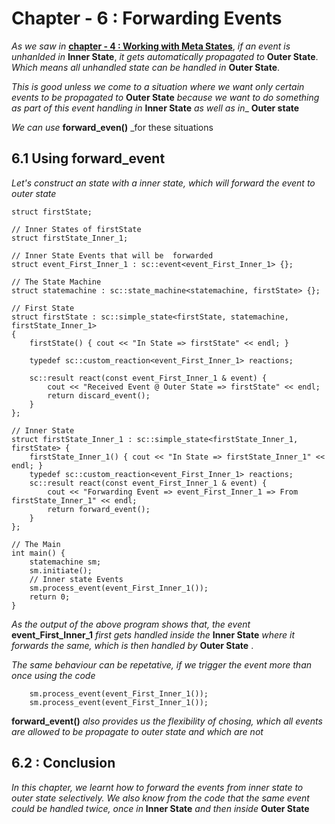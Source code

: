 # Chapter - 6 : Forwarding Events

_As we saw in_ __[chapter - 4 : Working with Meta States](https://github.com/9lean/State-Machine-Using-Boost-Statechart/tree/master/Chapter-4)__, _if an event is  unhanlded in_ __Inner State__, _it gets automatically propagated to_ __Outer State__. _Which means all unhandled state can be handled in_ __Outer State__.

_This is good unless we come to a situation where we want only certain events to be propagated to_ __Outer State__ _because we want to do something as part of this event handling in_ __Inner State__ _as well as in__ __Outer state__

_We can use_ __forward_even()__ _for these situations


## 6.1  Using forward_event

_Let's construct an state with a inner state, which will forward the event to outer state_

```
struct firstState;

// Inner States of firstState
struct firstState_Inner_1;

// Inner State Events that will be  forwarded
struct event_First_Inner_1 : sc::event<event_First_Inner_1> {};

// The State Machine
struct statemachine : sc::state_machine<statemachine, firstState> {};

// First State
struct firstState : sc::simple_state<firstState, statemachine, firstState_Inner_1>
{
	firstState() { cout << "In State => firstState" << endl; }

	typedef sc::custom_reaction<event_First_Inner_1> reactions;

	sc::result react(const event_First_Inner_1 & event) {
		cout << "Received Event @ Outer State => firstState" << endl;
		return discard_event();
	}
};

// Inner State
struct firstState_Inner_1 : sc::simple_state<firstState_Inner_1, firstState> {
	firstState_Inner_1() { cout << "In State => firstState_Inner_1" << endl; }
	typedef sc::custom_reaction<event_First_Inner_1> reactions;
	sc::result react(const event_First_Inner_1 & event) {
		cout << "Forwarding Event => event_First_Inner_1 => From firstState_Inner_1" << endl;
		return forward_event();
	}
};

// The Main
int main() {
	statemachine sm;
	sm.initiate();
	// Inner state Events
	sm.process_event(event_First_Inner_1());
	return 0;
}

```
_As the output of the above program shows that, the event_ __event_First_Inner_1__ _first gets handled inside the_ __Inner State__ _where it forwards the same, which is then handled by_ __Outer State__ .

_The same behaviour can be repetative, if we trigger the event more than once using the code_

```
	sm.process_event(event_First_Inner_1());
	sm.process_event(event_First_Inner_1());

```

__forward_event()__ _also provides us the flexibility of chosing, which all events are allowed to be propagate to outer state and which are not_

## 6.2 : Conclusion

_In this chapter, we learnt how to forward the events from inner state to outer state selectively. We also know from the code that the same event could be handled twice, once in_ __Inner State__ _and then inside_ __Outer State__
